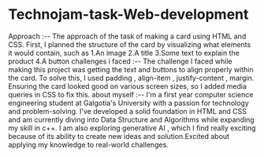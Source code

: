 # Technojam-task-Web-development
 Approach :--
The approach of the task of making a card using HTML and CSS.
First, I planned the structure of the card by visualizing what elements it would contain, such as
1.An image
2.A title
3.Some text to explain the product 
4.A button
 challenges i faced :--
 The challenge I faced while making this project was getting the text and buttons to align properly within the card. To solve this, I used padding , align-item , justify-content , margin. Ensuring the card looked good on various screen sizes, so I added media queries in CSS to fix this.
 about myself :--
  I'm a first year computer science engineering student at Galgotia's University with a passion for technology and problem-solving.  I've developed a solid foundation in HTML and CSS and am currently diving into 
  Data Structure and Algorithms while expanding my 
  skill in c++.  I am also exploring generative AI , which I find really exciting because of its ability to create new ideas and solution.Excited about applying my knowledge to real-world challenges.
